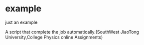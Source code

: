 # example
just an example

A script that complete the job automatically.(SouthWest JiaoTong University,College Physics online Assignments)
